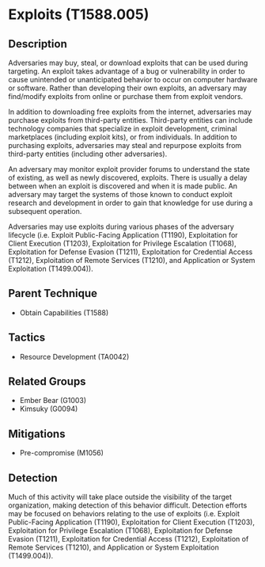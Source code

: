 # Exploits (T1588.005)

## Description
Adversaries may buy, steal, or download exploits that can be used during targeting. An exploit takes advantage of a bug or vulnerability in order to cause unintended or unanticipated behavior to occur on computer hardware or software. Rather than developing their own exploits, an adversary may find/modify exploits from online or purchase them from exploit vendors.

In addition to downloading free exploits from the internet, adversaries may purchase exploits from third-party entities. Third-party entities can include technology companies that specialize in exploit development, criminal marketplaces (including exploit kits), or from individuals. In addition to purchasing exploits, adversaries may steal and repurpose exploits from third-party entities (including other adversaries).

An adversary may monitor exploit provider forums to understand the state of existing, as well as newly discovered, exploits. There is usually a delay between when an exploit is discovered and when it is made public. An adversary may target the systems of those known to conduct exploit research and development in order to gain that knowledge for use during a subsequent operation.

Adversaries may use exploits during various phases of the adversary lifecycle (i.e. Exploit Public-Facing Application (T1190), Exploitation for Client Execution (T1203), Exploitation for Privilege Escalation (T1068), Exploitation for Defense Evasion (T1211), Exploitation for Credential Access (T1212), Exploitation of Remote Services (T1210), and Application or System Exploitation (T1499.004)).

## Parent Technique
- Obtain Capabilities (T1588)

## Tactics
- Resource Development (TA0042)

## Related Groups
- Ember Bear (G1003)
- Kimsuky (G0094)

## Mitigations
- Pre-compromise (M1056)

## Detection

Much of this activity will take place outside the visibility of the target organization, making detection of this behavior difficult. Detection efforts may be focused on behaviors relating to the use of exploits (i.e. Exploit Public-Facing Application (T1190), Exploitation for Client Execution (T1203), Exploitation for Privilege Escalation (T1068), Exploitation for Defense Evasion (T1211), Exploitation for Credential Access (T1212), Exploitation of Remote Services (T1210), and Application or System Exploitation (T1499.004)).

